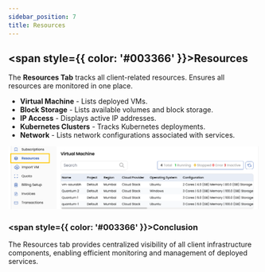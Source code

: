 ```yaml
---
sidebar_position: 7
title: Resources
---
```


## <span style={{ color: '#003366' }}>Resources</span>

The **Resources Tab** tracks all client-related resources. Ensures all resources are monitored in one place.

- **Virtual Machine** - Lists deployed VMs.
- **Block Storage** - Lists available volumes and block storage.
- **IP Access** - Displays active IP addresses.
- **Kubernetes Clusters** - Tracks Kubernetes deployments.
- **Network** - Lists network configurations associated with services.

![Resource Monitoring](images/res.png)

### <span style={{ color: '#003366' }}>Conclusion</span>
The Resources tab provides centralized visibility of all client infrastructure components, enabling efficient monitoring and management of deployed services.